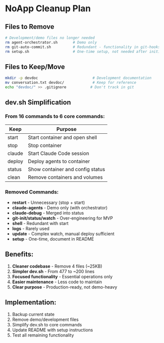 # NoApp Cleanup Plan

## Files to Remove
```bash
# Development/demo files no longer needed
rm agent-orchestrator.sh       # Demo only  
rm git-auto-commit.sh          # Redundant - functionality in git-hooks
rm setup.sh                    # One-time setup, not needed after initial setup
```

## Files to Keep/Move
```bash
mkdir -p devdoc                         # Development documentation
mv conversation.txt devdoc/             # Keep for reference
echo "devdoc/" >> .gitignore           # Don't track in git
```

## dev.sh Simplification

### From 16 commands to 6 core commands:

| Keep | Purpose |
|------|---------|
| start | Start container and open shell |
| stop | Stop container |
| claude | Start Claude Code session |
| deploy | Deploy agents to container |
| status | Show container and config status |
| clean | Remove containers and volumes |

### Removed Commands:
- **restart** - Unnecessary (stop + start)
- **claude-agents** - Demo only (with orchestrator)
- **claude-debug** - Merged into status
- **git-init/status/watch** - Over-engineering for MVP
- **shell** - Redundant with start
- **logs** - Rarely used
- **update** - Complex watch, manual deploy sufficient
- **setup** - One-time, document in README

## Benefits:
1. **Cleaner codebase** - Remove 4 files (~25KB)
2. **Simpler dev.sh** - From 477 to ~200 lines
3. **Focused functionality** - Essential operations only
4. **Easier maintenance** - Less code to maintain
5. **Clear purpose** - Production-ready, not demo-heavy

## Implementation:
1. Backup current state
2. Remove demo/development files
3. Simplify dev.sh to core commands
4. Update README with setup instructions
5. Test all remaining functionality